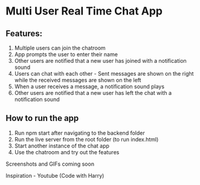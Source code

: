 # Multi User Real Time Chat App

## Features:

1. Multiple users can join the chatroom
2. App prompts the user to enter their name
3. Other users are notified that a new user has joined with a notification sound
4. Users can chat with each other - Sent messages are shown on the right while the received messages are shown on the left
5. When a user receives a message, a notification sound plays
6. Other users are notified that a new user has left the chat with a notification sound

## How to run the app

1. Run npm start after navigating to the backend folder
2. Run the live server from the root folder (to run index.html)
3. Start another instance of the chat app
4. Use the chatroom and try out the features

Screenshots and GIFs coming soon

Inspiration - Youtube (Code with Harry)
